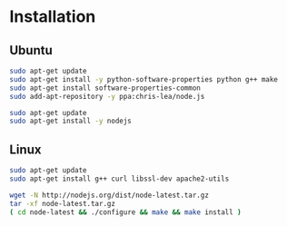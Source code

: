# Installation

## Ubuntu

```sh
sudo apt-get update
sudo apt-get install -y python-software-properties python g++ make
sudo apt-get install software-properties-common
sudo add-apt-repository -y ppa:chris-lea/node.js
```

```sh
sudo apt-get update
sudo apt-get install -y nodejs
```

## Linux

```sh
sudo apt-get update
sudo apt-get install g++ curl libssl-dev apache2-utils
```

```sh
wget -N http://nodejs.org/dist/node-latest.tar.gz
tar -xf node-latest.tar.gz
( cd node-latest && ./configure && make && make install )
```
